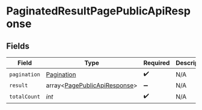 # PaginatedResultPagePublicApiResponse


## Fields

| Field                                                                        | Type                                                                         | Required                                                                     | Description                                                                  |
| ---------------------------------------------------------------------------- | ---------------------------------------------------------------------------- | ---------------------------------------------------------------------------- | ---------------------------------------------------------------------------- |
| `pagination`                                                                 | [Pagination](../../models/shared/Pagination.md)                              | :heavy_check_mark:                                                           | N/A                                                                          |
| `result`                                                                     | array<[PagePublicApiResponse](../../models/shared/PagePublicApiResponse.md)> | :heavy_minus_sign:                                                           | N/A                                                                          |
| `totalCount`                                                                 | *int*                                                                        | :heavy_check_mark:                                                           | N/A                                                                          |